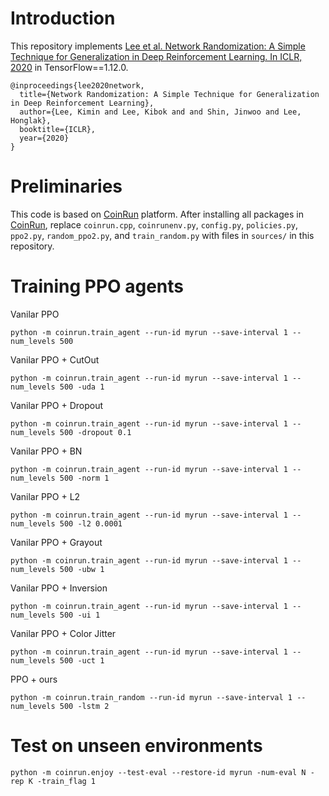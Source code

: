 # Introduction
This repository implements [Lee et al. Network Randomization: A Simple Technique for Generalization in Deep Reinforcement Learning. In ICLR, 2020](https://arxiv.org/abs/1910.05396) in TensorFlow==1.12.0.
```
@inproceedings{lee2020network,
  title={Network Randomization: A Simple Technique for Generalization in Deep Reinforcement Learning},
  author={Lee, Kimin and Lee, Kibok and and Shin, Jinwoo and Lee, Honglak},
  booktitle={ICLR},
  year={2020}
}
```

# Preliminaries
This code is based on [CoinRun](https://github.com/openai/coinrun) platform. 
After installing all packages in [CoinRun](https://github.com/openai/coinrun), 
replace `coinrun.cpp`, `coinrunenv.py`, `config.py`, `policies.py`, `ppo2.py`, `random_ppo2.py`, and `train_random.py` with files in `sources/` in this repository.

# Training PPO agents

Vanilar PPO 
```
python -m coinrun.train_agent --run-id myrun --save-interval 1 --num_levels 500
```

Vanilar PPO + CutOut
```
python -m coinrun.train_agent --run-id myrun --save-interval 1 --num_levels 500 -uda 1
```

Vanilar PPO + Dropout
```
python -m coinrun.train_agent --run-id myrun --save-interval 1 --num_levels 500 -dropout 0.1
```

Vanilar PPO + BN
```
python -m coinrun.train_agent --run-id myrun --save-interval 1 --num_levels 500 -norm 1
```

Vanilar PPO + L2
```
python -m coinrun.train_agent --run-id myrun --save-interval 1 --num_levels 500 -l2 0.0001
```

Vanilar PPO + Grayout
```
python -m coinrun.train_agent --run-id myrun --save-interval 1 --num_levels 500 -ubw 1
```


Vanilar PPO + Inversion
```
python -m coinrun.train_agent --run-id myrun --save-interval 1 --num_levels 500 -ui 1
```


Vanilar PPO + Color Jitter
```
python -m coinrun.train_agent --run-id myrun --save-interval 1 --num_levels 500 -uct 1
```

PPO + ours
```
python -m coinrun.train_random --run-id myrun --save-interval 1 --num_levels 500 -lstm 2
```

# Test on unseen environments

```
python -m coinrun.enjoy --test-eval --restore-id myrun -num-eval N -rep K -train_flag 1
```

